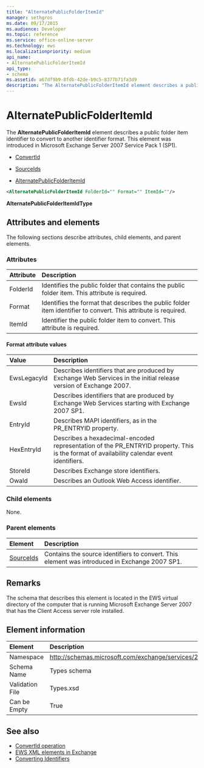 ```yaml
---
title: "AlternatePublicFolderItemId"
manager: sethgros
ms.date: 09/17/2015
ms.audience: Developer
ms.topic: reference
ms.service: office-online-server
ms.technology: ews
ms.localizationpriority: medium
api_name:
- AlternatePublicFolderItemId
api_type:
- schema
ms.assetid: a67df9b9-8fdb-42de-b9c5-8377b71fa3d9
description: "The AlternatePublicFolderItemId element describes a public folder item identifier to convert to another identifier format. This element was introduced in Microsoft Exchange Server 2007 Service Pack 1 (SP1)."
---
```


# AlternatePublicFolderItemId

The **AlternatePublicFolderItemId** element describes a public folder item identifier to convert to another identifier format. This element was introduced in Microsoft Exchange Server 2007 Service Pack 1 (SP1). 
  
- [ConvertId](convertid.md)
  
- [SourceIds](sourceids.md)
  
- [AlternatePublicFolderItemId](alternatepublicfolderitemid.md)
  
```xml
<AlternatePublicFolderItemId FolderId="" Format="" ItemId=""/>
```

 **AlternatePublicFolderItemIdType**
## Attributes and elements

The following sections describe attributes, child elements, and parent elements.
  
### Attributes

|**Attribute**|**Description**|
|:-----|:-----|
|FolderId  <br/> |Identifies the public folder that contains the public folder item. This attribute is required.  <br/> |
|Format  <br/> |Identifies the format that describes the public folder item identifier to convert. This attribute is required.  <br/> |
|ItemId  <br/> |Identifier the public folder item to convert. This attribute is required.  <br/> |
   
#### Format attribute values

|**Value**|**Description**|
|:-----|:-----|
|EwsLegacyId  <br/> |Describes identifiers that are produced by Exchange Web Services in the initial release version of Exchange 2007.  <br/> |
|EwsId  <br/> |Describes identifiers that are produced by Exchange Web Services starting with Exchange 2007 SP1.  <br/> |
|EntryId  <br/> |Describes MAPI identifiers, as in the PR_ENTRYID property.  <br/> |
|HexEntryId  <br/> |Describes a hexadecimal-encoded representation of the PR_ENTRYID property. This is the format of availability calendar event identifiers.  <br/> |
|StoreId  <br/> |Describes Exchange store identifiers.  <br/> |
|OwaId  <br/> |Describes an Outlook Web Access identifier.  <br/> |
   
### Child elements

None.
  
### Parent elements

|**Element**|**Description**|
|:-----|:-----|
|[SourceIds](sourceids.md) <br/> |Contains the source identifiers to convert. This element was introduced in Exchange 2007 SP1.  <br/> |
   
## Remarks

The schema that describes this element is located in the EWS virtual directory of the computer that is running Microsoft Exchange Server 2007 that has the Client Access server role installed.
  
## Element information

|**Element**|**Description**|
|:-----|:-----|
|Namespace  <br/> |http://schemas.microsoft.com/exchange/services/2006/types  <br/> |
|Schema Name  <br/> |Types schema  <br/> |
|Validation File  <br/> |Types.xsd  <br/> |
|Can be Empty  <br/> |True  <br/> |
   
## See also

- [ConvertId operation](convertid-operation.md)
- [EWS XML elements in Exchange](ews-xml-elements-in-exchange.md)
- [Converting Identifiers](https://msdn.microsoft.com/library/a5391746-b6ef-4f48-8fc8-8255258651aa%28Office.15%29.aspx)

